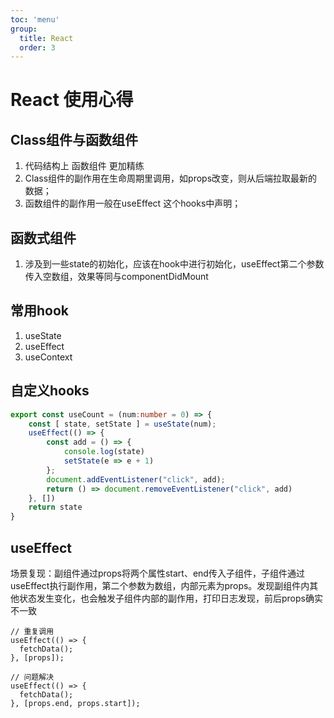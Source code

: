 ```yaml
---
toc: 'menu'
group:
  title: React
  order: 3
---
```


# React 使用心得

## Class组件与函数组件

1. 代码结构上 函数组件 更加精练
2. Class组件的副作用在生命周期里调用，如props改变，则从后端拉取最新的数据；
3. 函数组件的副作用一般在useEffect 这个hooks中声明；


## 函数式组件
1. 涉及到一些state的初始化，应该在hook中进行初始化，useEffect第二个参数传入空数组，效果等同与componentDidMount

## 常用hook

1. useState
2. useEffect
3. useContext



## 自定义hooks

```ts
export const useCount = (num:number = 0) => {
    const [ state, setState ] = useState(num);
    useEffect(() => {
        const add = () => {
            console.log(state)
            setState(e => e + 1)
        };
        document.addEventListener("click", add);
        return () => document.removeEventListener("click", add)
    }, [])
    return state
}
```

## useEffect

场景复现：副组件通过props将两个属性start、end传入子组件，子组件通过useEffect执行副作用，第二个参数为数组，内部元素为props。发现副组件内其他状态发生变化，也会触发子组件内部的副作用，打印日志发现，前后props确实不一致

```
// 重复调用
useEffect(() => {
  fetchData();
}, [props]);

// 问题解决
useEffect(() => {
  fetchData();
}, [props.end, props.start]);
```
